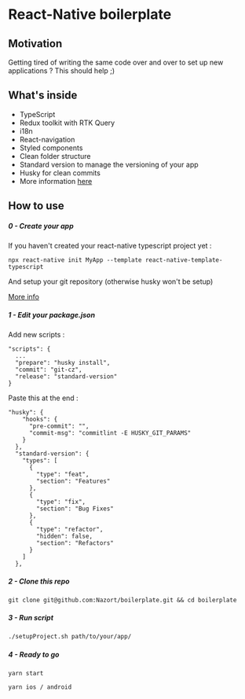 # React-Native boilerplate

## Motivation

Getting tired of writing the same code over and over to set up new applications ? This should help ;)

## What's inside

- TypeScript
- Redux toolkit with RTK Query
- i18n
- React-navigation
- Styled components
- Clean folder structure
- Standard version to manage the versioning of your app
- Husky for clean commits
- More information [here](package.json)

## How to use

##### 0 - Create your app

If you haven't created your react-native typescript project yet :

```
npx react-native init MyApp --template react-native-template-typescript
```

And setup your git repository (otherwise husky won't be setup)

[More info](https://reactnative.dev/docs/typescript)

##### 1 - Edit your package.json

Add new scripts :

```
"scripts": {
  ...
  "prepare": "husky install",
  "commit": "git-cz",
  "release": "standard-version"
}
```

Paste this at the end :

```
"husky": {
    "hooks": {
      "pre-commit": "",
      "commit-msg": "commitlint -E HUSKY_GIT_PARAMS"
    }
  },
  "standard-version": {
    "types": [
      {
        "type": "feat",
        "section": "Features"
      },
      {
        "type": "fix",
        "section": "Bug Fixes"
      },
      {
        "type": "refactor",
        "hidden": false,
        "section": "Refactors"
      }
    ]
  },
```

##### 2 - Clone this repo

```
git clone git@github.com:Nazort/boilerplate.git && cd boilerplate
```

##### 3 - Run script

```bash
./setupProject.sh path/to/your/app/
```

##### 4 - Ready to go

```
yarn start
```

```
yarn ios / android
```
